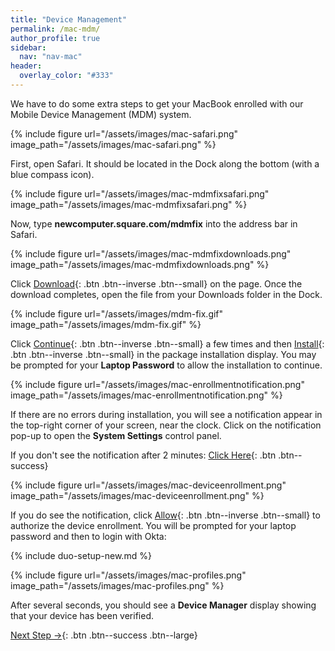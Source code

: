```yaml
---
title: "Device Management"
permalink: /mac-mdm/
author_profile: true
sidebar:
  nav: "nav-mac"
header:
  overlay_color: "#333"
---
```


We have to do some extra steps to get your MacBook enrolled with our Mobile Device Management (MDM) system.

{% include figure url="/assets/images/mac-safari.png" image_path="/assets/images/mac-safari.png"  %}

First, open Safari. It should be located in the Dock along the bottom (with a blue compass icon).

{% include figure url="/assets/images/mac-mdmfixsafari.png" image_path="/assets/images/mac-mdmfixsafari.png"  %}

Now, type __newcomputer.square.com/mdmfix__ into the address bar in Safari.

{% include figure url="/assets/images/mac-mdmfixdownloads.png" image_path="/assets/images/mac-mdmfixdownloads.png"  %}

Click [Download](){: .btn .btn--inverse .btn--small} on the page. Once the download completes, open the file from your Downloads folder in the Dock.

{% include figure url="/assets/images/mdm-fix.gif" image_path="/assets/images/mdm-fix.gif"  %}

Click [Continue](){: .btn .btn--inverse .btn--small} a few times and then [Install](){: .btn .btn--inverse .btn--small} in the package installation display. You may be prompted for your __Laptop Password__ to allow the installation to continue.

{% include figure url="/assets/images/mac-enrollmentnotification.png" image_path="/assets/images/mac-enrollmentnotification.png"  %}

If there are no errors during installation, you will see a notification appear in the top-right corner of your screen, near the clock. Click on the notification pop-up to open the __System Settings__ control panel.

If you don't see the notification after 2 minutes: [Click Here](/mac-mdm2){: .btn .btn--success}

{% include figure url="/assets/images/mac-deviceenrollment.png" image_path="/assets/images/mac-deviceenrollment.png"  %}

If you do see the notification, click [Allow](){: .btn .btn--inverse .btn--small} to authorize the device enrollment. You will be prompted for your laptop password and then to login with Okta:

{% include duo-setup-new.md %}

{% include figure url="/assets/images/mac-profiles.png" image_path="/assets/images/mac-profiles.png" %}

After several seconds, you should see a __Device Manager__ display showing that your device has been verified.

[Next Step &rarr;](/mac-installs){: .btn .btn--success .btn--large}
